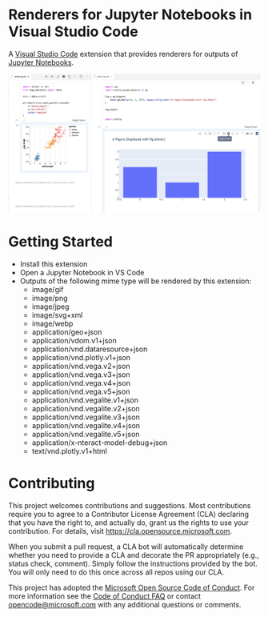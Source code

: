 # Renderers for Jupyter Notebooks in Visual Studio Code

A [Visual Studio Code](https://code.visualstudio.com/) extension that provides
renderers for outputs of [Jupyter Notebooks](https://jupyter.org/).

<img src=https://raw.githubusercontent.com/microsoft/vscode-notebook-renderers/main/images/sample.png>

# Getting Started

-   Install this extension
-   Open a Jupyter Notebook in VS Code
-   Outputs of the following mime type will be rendered by this extension:
    -   image/gif
    -   image/png
    -   image/jpeg
    -   image/svg+xml
    -   image/webp
    -   application/geo+json
    -   application/vdom.v1+json
    -   application/vnd.dataresource+json
    -   application/vnd.plotly.v1+json
    -   application/vnd.vega.v2+json
    -   application/vnd.vega.v3+json
    -   application/vnd.vega.v4+json
    -   application/vnd.vega.v5+json
    -   application/vnd.vegalite.v1+json
    -   application/vnd.vegalite.v2+json
    -   application/vnd.vegalite.v3+json
    -   application/vnd.vegalite.v4+json
    -   application/vnd.vegalite.v5+json
    -   application/x-nteract-model-debug+json
    -   text/vnd.plotly.v1+html

# Contributing

This project welcomes contributions and suggestions. Most contributions require
you to agree to a Contributor License Agreement (CLA) declaring that you have
the right to, and actually do, grant us the rights to use your contribution. For
details, visit https://cla.opensource.microsoft.com.

When you submit a pull request, a CLA bot will automatically determine whether
you need to provide a CLA and decorate the PR appropriately (e.g., status check,
comment). Simply follow the instructions provided by the bot. You will only need
to do this once across all repos using our CLA.

This project has adopted the
[Microsoft Open Source Code of Conduct](https://opensource.microsoft.com/codeofconduct/).
For more information see the
[Code of Conduct FAQ](https://opensource.microsoft.com/codeofconduct/faq/) or
contact [opencode@microsoft.com](mailto:opencode@microsoft.com) with any
additional questions or comments.
